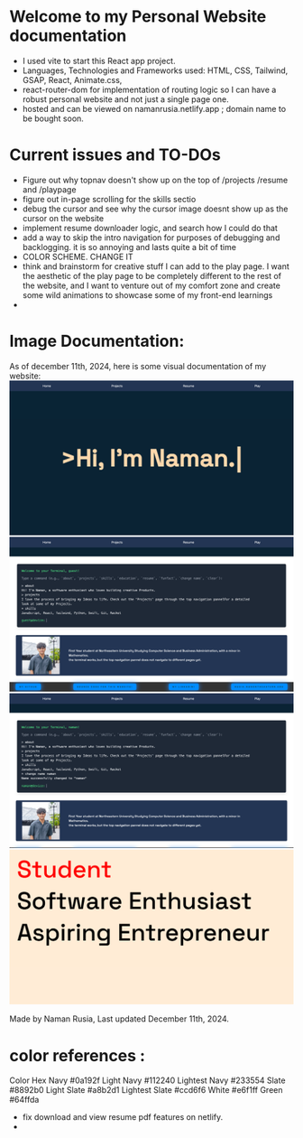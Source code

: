 # Welcome to my Personal Website documentation

- I used vite to start this React app project.
- Languages, Technologies and Frameworks used: HTML, CSS, Tailwind, GSAP, React, Animate.css,
- react-router-dom for implementation of routing logic so I can have a robust personal website and not just a single page one.
- hosted and can be viewed on namanrusia.netlify.app ; domain name to be bought soon.

# Current issues and TO-DOs

- Figure out why topnav doesn't show up on the top of /projects /resume and /playpage
- figure out in-page scrolling for the skills sectio
- debug the cursor and see why the cursor image doesnt show up as the cursor on the website
- implement resume downloader logic, and search how I could do that
- add a way to skip the intro navigation for purposes of debugging and backlogging. it is so annoying and lasts quite a bit of time
- COLOR SCHEME. CHANGE IT
- think and brainstorm for creative stuff I can add to the play page. I want the aesthetic of the play page to be completely different to the rest of the website, and I want to venture out of my comfort zone and create some wild animations to showcase some of my front-end learnings
-

# Image Documentation:

As of december 11th, 2024, here is some visual documentation of my website:
![alt text](image.png)
![alt text](image-1.png)
![alt text](image-2.png)
![alt text](image-3.png)

Made by Naman Rusia, Last updated December 11th, 2024.

# color references :

Color Hex
Navy #0a192f
Light Navy #112240
Lightest Navy #233554
Slate #8892b0
Light Slate #a8b2d1
Lightest Slate #ccd6f6
White #e6f1ff
Green #64ffda

- fix download and view resume pdf features on netlify. 
- 
